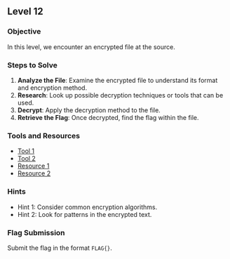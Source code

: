## Level 12


### Objective

In this level, we encounter an encrypted file at the source.

### Steps to Solve

1. **Analyze the File**: Examine the encrypted file to understand its format and encryption method.
2. **Research**: Look up possible decryption techniques or tools that can be used.
3. **Decrypt**: Apply the decryption method to the file.
4. **Retrieve the Flag**: Once decrypted, find the flag within the file.

### Tools and Resources

- [Tool 1](#)
- [Tool 2](#)
- [Resource 1](#)
- [Resource 2](#)

### Hints

- Hint 1: Consider common encryption algorithms.
- Hint 2: Look for patterns in the encrypted text.

### Flag Submission

Submit the flag in the format `FLAG{}`.